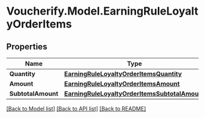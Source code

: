 # Voucherify.Model.EarningRuleLoyaltyOrderItems

## Properties

Name | Type | Description | Notes
------------ | ------------- | ------------- | -------------
**Quantity** | [**EarningRuleLoyaltyOrderItemsQuantity**](EarningRuleLoyaltyOrderItemsQuantity.md) |  | [optional] 
**Amount** | [**EarningRuleLoyaltyOrderItemsAmount**](EarningRuleLoyaltyOrderItemsAmount.md) |  | [optional] 
**SubtotalAmount** | [**EarningRuleLoyaltyOrderItemsSubtotalAmount**](EarningRuleLoyaltyOrderItemsSubtotalAmount.md) |  | [optional] 

[[Back to Model list]](../../README.md#documentation-for-models) [[Back to API list]](../../README.md#documentation-for-api-endpoints) [[Back to README]](../../README.md)

